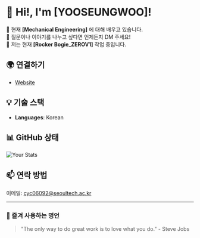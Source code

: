 # 👋 Hi!, I'm [YOOSEUNGWOO]!

🌱 현재 **[Mechanical Engineering]** 에 대해 배우고 있습니다.  
💬 질문이나 이야기를 나누고 싶다면 언제든지 DM 주세요!  
🔭 저는 현재 **[Rocker Bogie_ZEROV1]** 작업 중입니다.

## 🌍 연결하기
- [Website](https://www.notion.so/Zenith-Space-HQ-1273ca97403b8045902fe4957cc1d60d?pvs=4)

## 💡 기술 스택
- **Languages**: Korean

## 📊 GitHub 상태
![Your Stats](https://github-readme-stats.vercel.app/api?username=your-username&show_icons=true&theme=radical)

<!--
## 🔧 최근 작업한 프로젝트
- **[프로젝트 이름](링크)**: 프로젝트에 대한 간략한 설명
- **[프로젝트 이름](링크)**: 프로젝트에 대한 간략한 설명
-->

## 📫 연락 방법
이메일: cyc06092@seoultech.ac.kr

---

### 💬 즐겨 사용하는 명언
> "The only way to do great work is to love what you do." - Steve Jobs

